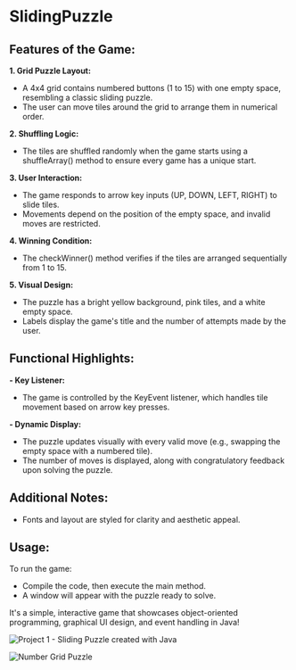 # SlidingPuzzle

## Features of the Game:
**1. Grid Puzzle Layout:**
  - A 4x4 grid contains numbered buttons (1 to 15) with one empty space, resembling a classic sliding puzzle.
  - The user can move tiles around the grid to arrange them in numerical order.

**2. Shuffling Logic:**
  - The tiles are shuffled randomly when the game starts using a shuffleArray() method to ensure every game has a unique start.

**3. User Interaction:**
  - The game responds to arrow key inputs (UP, DOWN, LEFT, RIGHT) to slide tiles.
  - Movements depend on the position of the empty space, and invalid moves are restricted.

**4. Winning Condition:**
  - The checkWinner() method verifies if the tiles are arranged sequentially from 1 to 15.

**5. Visual Design:**
  - The puzzle has a bright yellow background, pink tiles, and a white empty space.
  - Labels display the game's title and the number of attempts made by the user.

## Functional Highlights:
**- Key Listener:**
  - The game is controlled by the KeyEvent listener, which handles tile movement based on arrow key presses.

**- Dynamic Display:**
  - The puzzle updates visually with every valid move (e.g., swapping the empty space with a numbered tile).
  - The number of moves is displayed, along with congratulatory feedback upon solving the puzzle.

## Additional Notes:
- Fonts and layout are styled for clarity and aesthetic appeal.

## Usage:
To run the game:
- Compile the code, then execute the main method.
- A window will appear with the puzzle ready to solve.

It's a simple, interactive game that showcases object-oriented programming, graphical UI design, and event handling in Java!

![Project 1 - Sliding Puzzle created with Java](https://github.com/SumedhaSinghRathor/SlidingPuzzle/assets/130545882/5b8310ae-2c44-464a-8e96-eebd8bbbef49)

![Number Grid Puzzle](https://github.com/SumedhaSinghRathor/SlidingPuzzle/assets/130545882/598876b1-63a1-458b-bec3-fce5faab4b50)
